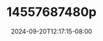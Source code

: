 --- 
title: "14557687480p"
description: "   video bokep 14557687480p yandex durasi panjang terbaru"
date: 2024-09-20T12:17:15-08:00
file_code: "o0uk9n2ytxkp"
draft: false
cover: "8fzobxpjapg3kwyv.jpg"
tags: ["indo", "bokep-indo", "bokep-viral", "bokep-ig"]
length: 182
fld_id: "1483117"
foldername: "Arachu update"
categories: ["Arachu update"]
views: 0
---